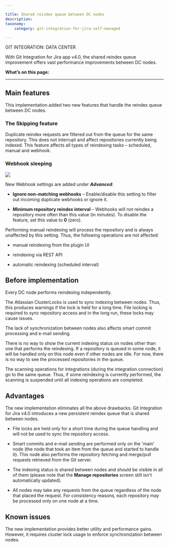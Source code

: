 ```yaml
---

title: Shared reindex queue between DC nodes
description:
taxonomy:
    category: git-integration-for-jira-self-managed

---
```


GIT INTEGRATION: DATA CENTER

With Git Integration for Jira app v4.0, the shared reindex queue improvement offers vast performance improvements between DC nodes.

**What’s on this page:**

* * *

## Main features

This implementation added two new features that handle the reindex queue between DC nodes.

### The Skipping feature

Duplicate reindex requests are filtered out from the queue for the same repository. This does not interrupt and affect repositories currently being indexed. This feature affects all types of reindexing tasks – scheduled, manual and webhook.

### Webhook sleeping

![](https://bigbrassband.atlassian.net/wiki/download/thumbnails/2018803716/gitserver-webhooks-new-feature.png?version=1&modificationDate=1638882019096&cacheVersion=1&api=v2&width=680&height=250)

New Webhook settings are added under _**Advanced**_:

*   **Ignore non-matching webhooks** – Enable/disable this setting to filter out incoming duplicate webhooks or ignore it.

*   **Minimum repository reindex interval** – Webhooks will not reindex a repository more often than this value (in minutes). To disable the feature, set this value to **0** (zero).


Performing manual reindexing will process the repository and is always unaffected by this setting. Thus, the following operations are not affected:

*   manual reindexing from the plugin UI

*   reindexing via REST API

*   automatic reindexing (scheduled interval)


## Before implementation

Every DC node performs reindexing independently.

The Atlassian ClusterLocks is used to sync indexing between nodes. Thus, this produces warnings if the lock is held for a long time. File locking is required to sync repository access and in the long run, these locks may cause issues.

The lack of synchronization between nodes also affects smart commit processing and e-mail sending.

There is no way to show the current indexing status on nodes other than one that performs the reindexing. If a repository is queued in some node, it will be handled only on this node even if other nodes are idle. For now, there is no way to see the processed repositories in the queue.

The scanning operations for integrations (during the integration connection) go to the same queue. Thus, if some reindexing is currently performed, the scanning is suspended until all indexing operations are completed.

## Advantages

The new implementation eliminates all the above drawbacks. Git Integration for Jira v4.0 introduces a new persistent reindex queue that is shared between nodes.

*   File locks are held only for a short time during the queue handling and will not be used to sync the repository access.

*   Smart commits and e-mail sending are performed only on the 'main' node (the node that took an item from the queue and started to handle it). This node also performs the repository fetching and merge/pull requests retrieved from the Git server.

*   The indexing status is shared between nodes and should be visible in all of them (please note that the **Manage repositories** screen still isn't automatically updated).

*   All nodes may take any requests from the queue regardless of the node that placed the request. For consistency reasons, each repository may be processed only on one node at a time.


## Known issues

The new implementation provides better utility and performance gains. However, it requires cluster lock usage to enforce synchronization between nodes.

